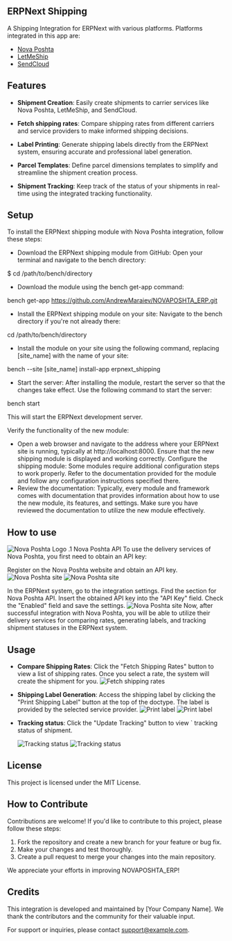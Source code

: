 ## ERPNext Shipping

A Shipping Integration for ERPNext with various platforms. Platforms integrated in this app are:
- [Nova Poshta](https://novaposhta.ua/)
- [LetMeShip](https://www.letmeship.com/en/)
- [SendCloud](https://www.sendcloud.com/home-new/)

## Features

- **Shipment Creation**: Easily create shipments to carrier services like Nova Poshta, LetMeShip, and SendCloud.

- **Fetch shipping rates**: Compare shipping rates from different carriers and service providers to make informed shipping decisions.

- **Label Printing**: Generate shipping labels directly from the ERPNext system, ensuring accurate and professional label generation.

- **Parcel Templates**: Define parcel dimensions templates to simplify and streamline the shipment creation process.

- **Shipment Tracking**: Keep track of the status of your shipments in real-time using the integrated tracking functionality.


## Setup
To install the ERPNext shipping module with Nova Poshta integration, follow these steps:

- Download the ERPNext shipping module from GitHub:
Open your terminal and navigate to the bench directory:

$ cd /path/to/bench/directory

- Download the module using the bench get-app command:

bench get-app https://github.com/AndrewMaraiev/NOVAPOSHTA_ERP.git

- Install the ERPNext shipping module on your site:
Navigate to the bench directory if you're not already there:

cd /path/to/bench/directory

- Install the module on your site using the following command, replacing [site_name] with the name of your site:

bench --site [site_name] install-app erpnext_shipping

- Start the server:
After installing the module, restart the server so that the changes take effect. Use the following command to start the server:

bench start

This will start the ERPNext development server.


Verify the functionality of the new module:
- Open a web browser and navigate to the address where your ERPNext site is running, typically at http://localhost:8000. Ensure that the new shipping module is displayed and working correctly.
Configure the shipping module:
Some modules require additional configuration steps to work properly. Refer to the documentation provided for the module and follow any configuration instructions specified there.
- Review the documentation:
Typically, every module and framework comes with documentation that provides information about how to use the new module, its features, and settings. Make sure you have reviewed the documentation to utilize the new module effectively.


## How to use

![Nova Poshta Logo](https://github.com/AndrewMaraiev/NOVAPOSHTA_ERP/blob/main/np.png)
.1 Nova Poshta API
To use the delivery services of Nova Poshta, you first need to obtain an API key:

Register on the Nova Poshta website and obtain an API key.
![Nova Poshta site](https://github.com/AndrewMaraiev/NOVAPOSHTA_ERP/blob/main/novaposhta.png)
![Nova Poshta site](https://github.com/AndrewMaraiev/NOVAPOSHTA_ERP/blob/main/np%20api.png)

In the ERPNext system, go to the integration settings.
Find the section for Nova Poshta API.
Insert the obtained API key into the "API Key" field.
Check the "Enabled" field and save the settings.
 ![Nova Poshta site](https://github.com/AndrewMaraiev/NOVAPOSHTA_ERP/blob/main/erp%20np%20api.png)
Now, after successful integration with Nova Poshta, you will be able to utilize their delivery services for comparing rates, generating labels, and tracking shipment statuses in the ERPNext system.


## Usage

- **Compare Shipping Rates**:
  Click the "Fetch Shipping Rates" button to view a list of shipping rates. Once you select a rate, the system will create the shipment for you.
  ![Fetch shipping rates](https://github.com/AndrewMaraiev/NOVAPOSHTA_ERP/blob/main/fetch%20shipping%20rates.png)

- **Shipping Label Generation**:
  Access the shipping label by clicking the "Print Shipping Label" button at the top of the doctype. The label is provided by the selected service provider.
  ![Print label](https://github.com/AndrewMaraiev/NOVAPOSHTA_ERP/blob/main/print%20shipping%20label.png)
  ![Print label](https://github.com/AndrewMaraiev/NOVAPOSHTA_ERP/blob/main/label%20'zebra'.png)

- **Tracking status**:
  Click the "Update Tracking" button to view ` tracking status of shipment.

  ![Tracking status](https://github.com/AndrewMaraiev/NOVAPOSHTA_ERP/blob/main/status.png)
  ![Tracking status](https://github.com/AndrewMaraiev/NOVAPOSHTA_ERP/blob/main/status%20done.png)
  
## License

This project is licensed under the MIT License.

## How to Contribute

Contributions are welcome! If you'd like to contribute to this project, please follow these steps:

1. Fork the repository and create a new branch for your feature or bug fix.
2. Make your changes and test thoroughly.
3. Create a pull request to merge your changes into the main repository.

We appreciate your efforts in improving NOVAPOSHTA_ERP!

## Credits

This integration is developed and maintained by [Your Company Name]. We thank the contributors and the community for their valuable input.

For support or inquiries, please contact support@example.com.

